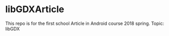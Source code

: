 # libGDXArticle
This repo is for the first school Article in Android course 2018 spring. Topic: libGDX
